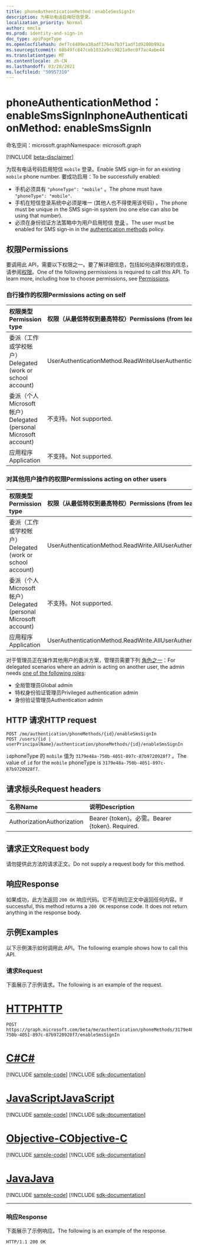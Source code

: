 ```yaml
---
title: phoneAuthenticationMethod：enableSmsSignIn
description: 为移动电话启用短信登录。
localization_priority: Normal
author: mmcla
ms.prod: identity-and-sign-in
doc_type: apiPageType
ms.openlocfilehash: def7c4409ea38adf1764a7b3f1adf1d9280b992a
ms.sourcegitcommit: 68b49fc847ceb1032a9cc9821a9ec0f7ac4abe44
ms.translationtype: MT
ms.contentlocale: zh-CN
ms.lasthandoff: 03/20/2021
ms.locfileid: "50957310"
---
```

# <a name="phoneauthenticationmethod-enablesmssignin"></a><span data-ttu-id="7a027-103">phoneAuthenticationMethod：enableSmsSignIn</span><span class="sxs-lookup"><span data-stu-id="7a027-103">phoneAuthenticationMethod: enableSmsSignIn</span></span>

<span data-ttu-id="7a027-104">命名空间：microsoft.graph</span><span class="sxs-lookup"><span data-stu-id="7a027-104">Namespace: microsoft.graph</span></span>

[!INCLUDE [beta-disclaimer](../../includes/beta-disclaimer.md)]

<span data-ttu-id="7a027-105">为现有电话号码启用短信 `mobile` 登录。</span><span class="sxs-lookup"><span data-stu-id="7a027-105">Enable SMS sign-in for an existing `mobile` phone number.</span></span> <span data-ttu-id="7a027-106">要成功启用：</span><span class="sxs-lookup"><span data-stu-id="7a027-106">To be successfully enabled:</span></span>

* <span data-ttu-id="7a027-107">手机必须具有 `"phoneType": "mobile"` 。</span><span class="sxs-lookup"><span data-stu-id="7a027-107">The phone must have `"phoneType": "mobile"`.</span></span>
* <span data-ttu-id="7a027-108">手机在短信登录系统中必须是唯一 (其他人也不得使用该号码) 。</span><span class="sxs-lookup"><span data-stu-id="7a027-108">The phone must be unique in the SMS sign-in system (no one else can also be using that number).</span></span>
* <span data-ttu-id="7a027-109">必须在身份验证方法策略中为用户启用短信 [登录](/azure/active-directory/authentication/concept-authentication-methods) 。</span><span class="sxs-lookup"><span data-stu-id="7a027-109">The user must be enabled for SMS sign-in in the [authentication methods](/azure/active-directory/authentication/concept-authentication-methods) policy.</span></span>

## <a name="permissions"></a><span data-ttu-id="7a027-110">权限</span><span class="sxs-lookup"><span data-stu-id="7a027-110">Permissions</span></span>

<span data-ttu-id="7a027-p102">要调用此 API，需要以下权限之一。要了解详细信息，包括如何选择权限的信息，请参阅[权限](/graph/permissions-reference)。</span><span class="sxs-lookup"><span data-stu-id="7a027-p102">One of the following permissions is required to call this API. To learn more, including how to choose permissions, see [Permissions](/graph/permissions-reference).</span></span>

### <a name="permissions-acting-on-self"></a><span data-ttu-id="7a027-113">自行操作的权限</span><span class="sxs-lookup"><span data-stu-id="7a027-113">Permissions acting on self</span></span>

|<span data-ttu-id="7a027-114">权限类型</span><span class="sxs-lookup"><span data-stu-id="7a027-114">Permission type</span></span>      | <span data-ttu-id="7a027-115">权限（从最低特权到最高特权）</span><span class="sxs-lookup"><span data-stu-id="7a027-115">Permissions (from least to most privileged)</span></span>              |
|:---------------------------------------|:-------------------------|
| <span data-ttu-id="7a027-116">委派（工作或学校帐户）</span><span class="sxs-lookup"><span data-stu-id="7a027-116">Delegated (work or school account)</span></span>     | <span data-ttu-id="7a027-117">UserAuthenticationMethod.ReadWrite</span><span class="sxs-lookup"><span data-stu-id="7a027-117">UserAuthenticationMethod.ReadWrite</span></span> |
| <span data-ttu-id="7a027-118">委派（个人 Microsoft 帐户）</span><span class="sxs-lookup"><span data-stu-id="7a027-118">Delegated (personal Microsoft account)</span></span> | <span data-ttu-id="7a027-119">不支持。</span><span class="sxs-lookup"><span data-stu-id="7a027-119">Not supported.</span></span> |
| <span data-ttu-id="7a027-120">应用程序</span><span class="sxs-lookup"><span data-stu-id="7a027-120">Application</span></span>                            | <span data-ttu-id="7a027-121">不支持。</span><span class="sxs-lookup"><span data-stu-id="7a027-121">Not supported.</span></span> |

### <a name="permissions-acting-on-other-users"></a><span data-ttu-id="7a027-122">对其他用户操作的权限</span><span class="sxs-lookup"><span data-stu-id="7a027-122">Permissions acting on other users</span></span>

|<span data-ttu-id="7a027-123">权限类型</span><span class="sxs-lookup"><span data-stu-id="7a027-123">Permission type</span></span>      | <span data-ttu-id="7a027-124">权限（从最低特权到最高特权）</span><span class="sxs-lookup"><span data-stu-id="7a027-124">Permissions (from least to most privileged)</span></span>              |
|:---------------------------------------|:-------------------------|
| <span data-ttu-id="7a027-125">委派（工作或学校帐户）</span><span class="sxs-lookup"><span data-stu-id="7a027-125">Delegated (work or school account)</span></span>     | <span data-ttu-id="7a027-126">UserAuthenticationMethod.ReadWrite.All</span><span class="sxs-lookup"><span data-stu-id="7a027-126">UserAuthenticationMethod.ReadWrite.All</span></span> |
| <span data-ttu-id="7a027-127">委派（个人 Microsoft 帐户）</span><span class="sxs-lookup"><span data-stu-id="7a027-127">Delegated (personal Microsoft account)</span></span> | <span data-ttu-id="7a027-128">不支持。</span><span class="sxs-lookup"><span data-stu-id="7a027-128">Not supported.</span></span> |
| <span data-ttu-id="7a027-129">应用程序</span><span class="sxs-lookup"><span data-stu-id="7a027-129">Application</span></span>                            | <span data-ttu-id="7a027-130">UserAuthenticationMethod.ReadWrite.All</span><span class="sxs-lookup"><span data-stu-id="7a027-130">UserAuthenticationMethod.ReadWrite.All</span></span> |

<span data-ttu-id="7a027-131">对于管理员正在操作其他用户的委派方案，管理员需要下列 [角色之一](/azure/active-directory/users-groups-roles/directory-assign-admin-roles#available-roles)：</span><span class="sxs-lookup"><span data-stu-id="7a027-131">For delegated scenarios where an admin is acting on another user, the admin needs [one of the following roles](/azure/active-directory/users-groups-roles/directory-assign-admin-roles#available-roles):</span></span>
* <span data-ttu-id="7a027-132">全局管理员</span><span class="sxs-lookup"><span data-stu-id="7a027-132">Global admin</span></span>
* <span data-ttu-id="7a027-133">特权身份验证管理员</span><span class="sxs-lookup"><span data-stu-id="7a027-133">Privileged authentication admin</span></span>
* <span data-ttu-id="7a027-134">身份验证管理员</span><span class="sxs-lookup"><span data-stu-id="7a027-134">Authentication admin</span></span>

## <a name="http-request"></a><span data-ttu-id="7a027-135">HTTP 请求</span><span class="sxs-lookup"><span data-stu-id="7a027-135">HTTP request</span></span>

<!-- { "blockType": "ignored" } -->

```http
POST /me/authentication/phoneMethods/{id}/enableSmsSignIn
POST /users/{id | userPrincipalName}/authentication/phoneMethods/{id}/enableSmsSignIn
```
<span data-ttu-id="7a027-136">`id`phoneType 的 `mobile` 值为 `3179e48a-750b-4051-897c-87b9720928f7` 。</span><span class="sxs-lookup"><span data-stu-id="7a027-136">The value of `id` for the `mobile` phoneType is `3179e48a-750b-4051-897c-87b9720928f7`.</span></span>

## <a name="request-headers"></a><span data-ttu-id="7a027-137">请求标头</span><span class="sxs-lookup"><span data-stu-id="7a027-137">Request headers</span></span>

| <span data-ttu-id="7a027-138">名称</span><span class="sxs-lookup"><span data-stu-id="7a027-138">Name</span></span>          | <span data-ttu-id="7a027-139">说明</span><span class="sxs-lookup"><span data-stu-id="7a027-139">Description</span></span>   |
|:--------------|:--------------|
| <span data-ttu-id="7a027-140">Authorization</span><span class="sxs-lookup"><span data-stu-id="7a027-140">Authorization</span></span> | <span data-ttu-id="7a027-p103">Bearer {token}。必需。</span><span class="sxs-lookup"><span data-stu-id="7a027-p103">Bearer {token}. Required.</span></span> |

## <a name="request-body"></a><span data-ttu-id="7a027-143">请求正文</span><span class="sxs-lookup"><span data-stu-id="7a027-143">Request body</span></span>

<span data-ttu-id="7a027-144">请勿提供此方法的请求正文。</span><span class="sxs-lookup"><span data-stu-id="7a027-144">Do not supply a request body for this method.</span></span>

## <a name="response"></a><span data-ttu-id="7a027-145">响应</span><span class="sxs-lookup"><span data-stu-id="7a027-145">Response</span></span>

<span data-ttu-id="7a027-p104">如果成功，此方法返回 `200 OK` 响应代码。它不在响应正文中返回任何内容。</span><span class="sxs-lookup"><span data-stu-id="7a027-p104">If successful, this method returns a `200 OK` response code. It does not return anything in the response body.</span></span>

## <a name="examples"></a><span data-ttu-id="7a027-148">示例</span><span class="sxs-lookup"><span data-stu-id="7a027-148">Examples</span></span>

<span data-ttu-id="7a027-149">以下示例演示如何调用此 API。</span><span class="sxs-lookup"><span data-stu-id="7a027-149">The following example shows how to call this API.</span></span>

### <a name="request"></a><span data-ttu-id="7a027-150">请求</span><span class="sxs-lookup"><span data-stu-id="7a027-150">Request</span></span>

<span data-ttu-id="7a027-151">下面展示了示例请求。</span><span class="sxs-lookup"><span data-stu-id="7a027-151">The following is an example of the request.</span></span>

# <a name="http"></a>[<span data-ttu-id="7a027-152">HTTP</span><span class="sxs-lookup"><span data-stu-id="7a027-152">HTTP</span></span>](#tab/http)
<!-- {
  "blockType": "request",
  "name": "phoneauthenticationmethod_enablesmssignin"
}-->

```http
POST https://graph.microsoft.com/beta/me/authentication/phoneMethods/3179e48a-750b-4051-897c-87b9720928f7/enableSmsSignIn
```
# <a name="c"></a>[<span data-ttu-id="7a027-153">C#</span><span class="sxs-lookup"><span data-stu-id="7a027-153">C#</span></span>](#tab/csharp)
[!INCLUDE [sample-code](../includes/snippets/csharp/phoneauthenticationmethod-enablesmssignin-csharp-snippets.md)]
[!INCLUDE [sdk-documentation](../includes/snippets/snippets-sdk-documentation-link.md)]

# <a name="javascript"></a>[<span data-ttu-id="7a027-154">JavaScript</span><span class="sxs-lookup"><span data-stu-id="7a027-154">JavaScript</span></span>](#tab/javascript)
[!INCLUDE [sample-code](../includes/snippets/javascript/phoneauthenticationmethod-enablesmssignin-javascript-snippets.md)]
[!INCLUDE [sdk-documentation](../includes/snippets/snippets-sdk-documentation-link.md)]

# <a name="objective-c"></a>[<span data-ttu-id="7a027-155">Objective-C</span><span class="sxs-lookup"><span data-stu-id="7a027-155">Objective-C</span></span>](#tab/objc)
[!INCLUDE [sample-code](../includes/snippets/objc/phoneauthenticationmethod-enablesmssignin-objc-snippets.md)]
[!INCLUDE [sdk-documentation](../includes/snippets/snippets-sdk-documentation-link.md)]

# <a name="java"></a>[<span data-ttu-id="7a027-156">Java</span><span class="sxs-lookup"><span data-stu-id="7a027-156">Java</span></span>](#tab/java)
[!INCLUDE [sample-code](../includes/snippets/java/phoneauthenticationmethod-enablesmssignin-java-snippets.md)]
[!INCLUDE [sdk-documentation](../includes/snippets/snippets-sdk-documentation-link.md)]

---


### <a name="response"></a><span data-ttu-id="7a027-157">响应</span><span class="sxs-lookup"><span data-stu-id="7a027-157">Response</span></span>

<span data-ttu-id="7a027-158">下面展示了示例响应。</span><span class="sxs-lookup"><span data-stu-id="7a027-158">The following is an example of the response.</span></span>
<!-- {
  "blockType": "response",
  "truncated": true,
  "@odata.type": "microsoft.graph.None"
} -->

```http
HTTP/1.1 200 OK
```

<!-- uuid: 16cd6b66-4b1a-43a1-adaf-3a886856ed98
2019-02-04 14:57:30 UTC -->
<!-- {
  "type": "#page.annotation",
  "description": "phoneAuthenticationMethod: enableSmsSignIn",
  "keywords": "",
  "section": "documentation",
  "tocPath": ""
}-->
